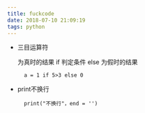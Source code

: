 ```yaml
---
title: fuckcode
date: 2018-07-10 21:09:19
tags: python
---
```

- 三目运算符

  为真时的结果 if 判定条件 else 为假时的结果 
        
        a = 1 if 5>3 else 0

- print不换行

        print("不换行"，end = '')